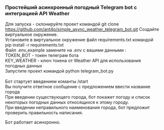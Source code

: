 ### Простейший асинхронный погодный Telegram bot с интеграцией API Weather  ###

Для запуска - склонируйте проект командой git clone https://github.com/ant4p/simple_async_weather_telegram_bot.git
Создайте виртуальное окружение.<br/>
Установите в виртуальное окружение файл requirements.txt командой pip install -r requirements.txt<br/>
Файл .env_example замените на .env c вашими данными :<br/>
TOKEN_BOT - токен телеграм бота<br/>
KEY_WEATHER - ключ токена от Weather API для использования погодных данных<br/>
Запустите проект командой python telegram_bot.py<br/>
<br/>
Бот стартует введением команты /start<br/>
Вы получите ответное сообщение с предложением ввести название города<br/>
При введении существующего города, бот покажет погоду и список некоторых погодных данных относящихся к этому городу.<br/>
При введении неправильного наименования города, бот предложит проверить правильность написания.<br/>

Бот работает асинхронно.<br/>
